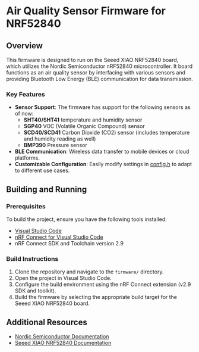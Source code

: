 # Air Quality Sensor Firmware for NRF52840

## Overview

This firmware is designed to run on the Seeed XIAO NRF52840 board, which utilizes the Nordic Semiconductor nRF52840 microcontroller. It board functions as an air quality sensor by interfacing with various sensors and providing Bluetooth Low Energy (BLE) communication for data transmission.

### Key Features

- **Sensor Support**: The firmware has support for the following sensors as of now:
  - **SHT40/SHT41** temperature and humidity sensor
  - **SGP40** VOC (Volatile Organic Compound) sensor
  - **SCD40/SCD41** Carbon Dioxide (CO2) sensor (includes temperature and humidity reading as well)
  - **BMP390** Pressure sensor
- **BLE Communication**: Wireless data transfer to mobile devices or cloud platforms.
- **Customizable Configuration**: Easily modify settings in [config.h](./include/config.h) to adapt to different use cases.

## Building and Running

### Prerequisites

To build the project, ensure you have the following tools installed:

- [Visual Studio Code](https://code.visualstudio.com/download)
- [nRF Connect for Visual Studio Code](https://docs.nordicsemi.com/bundle/nrf-connect-vscode/page/get_started/install.html)
- nRF Connect SDK and Toolchain version 2.9

### Build Instructions

1. Clone the repository and navigate to the `firmware/` directory.
2. Open the project in Visual Studio Code.
3. Configure the build environment using the nRF Connect extension (v2.9 SDK and toolkit).
4. Build the firmware by selecting the appropriate build target for the Seeed XIAO NRF52840 board.

## Additional Resources

- [Nordic Semiconductor Documentation](https://infocenter.nordicsemi.com/)
- [Seeed XIAO NRF52840 Documentation](https://wiki.seeedstudio.com/XIAO_nRF52840/)